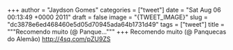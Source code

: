 
+++
author = "Jaydson Gomes"
categories = ["tweet"]
date = "Sat Aug 06 00:13:49 +0000 2011"
draft = false
image = "{TWEET_IMAGE}"
slug = "dc3878e6ed468460e5d05d70945ada64b1731d49"
tags = ["tweet"]
title = """Recomendo muito (@ Panque..."""
+++
Recomendo muito (@ Panquecas do Alemão) http://4sq.com/pZU9ZS
